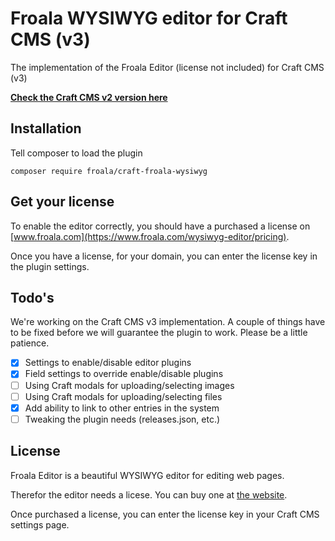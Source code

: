 # Froala WYSIWYG editor for Craft CMS (v3)

The implementation of the Froala Editor (license not included) for Craft CMS (v3)

__[Check the Craft CMS v2 version here](https://github.com/froala/Craft-Froala-WYSIWYG/)__

## Installation

Tell composer to load the plugin

```terminal
composer require froala/craft-froala-wysiwyg
```

## Get your license

To enable the editor correctly, you should have a purchased a license on [www.froala.com](https://www.froala.com/wysiwyg-editor/pricing).

Once you have a license, for your domain, you can enter the license key in the plugin settings.

## Todo's

We're working on the Craft CMS v3 implementation. A couple of things have to be fixed before we will guarantee the plugin to work. Please be a little patience.

- [x] Settings to enable/disable editor plugins
- [x] Field settings to override enable/disable plugins
- [ ] Using Craft modals for uploading/selecting images
- [ ] Using Craft modals for uploading/selecting files
- [x] Add ability to link to other entries in the system
- [ ] Tweaking the plugin needs (releases.json, etc.)

## License

Froala Editor is a beautiful WYSIWYG editor for editing web pages.

Therefor the editor needs a licese. You can buy one at [the website](https://www.froala.com/wysiwyg-editor/pricing).

Once purchased a license, you can enter the license key in your Craft CMS settings page.